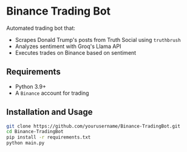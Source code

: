 # Binance Trading Bot

Automated trading bot that:
- Scrapes Donald Trump's posts from Truth Social using `truthbrush`
- Analyzes sentiment with Groq's Llama API
- Executes trades on Binance based on sentiment


## Requirements
- Python 3.9+
- A `Binance` account for trading

## Installation and Usage
```sh
git clone https://github.com/yourusername/Binance-TradingBot.git
cd Binance-TradingBot
pip install -r requirements.txt
python main.py
```
